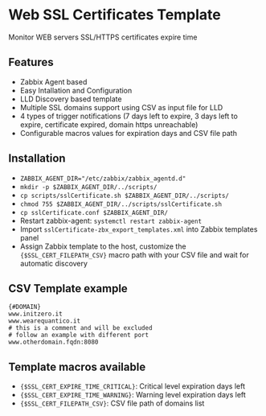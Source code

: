 # Web SSL Certificates Template
Monitor WEB servers SSL/HTTPS certificates expire time

## Features
- Zabbix Agent based
- Easy Intallation and Configuration
- LLD Discovery based template
- Multiple SSL domains support using CSV as input file for LLD
- 4 types of trigger notifications (7 days left to expire, 3 days left to expire, certificate expired, domain https unreachable)
- Configurable macros values for expiration days and CSV file path

## Installation
- `ZABBIX_AGENT_DIR="/etc/zabbix/zabbix_agentd.d"`
- `mkdir -p $ZABBIX_AGENT_DIR/../scripts/`
- `cp scripts/sslCertificate.sh $ZABBIX_AGENT_DIR/../scripts/`
- `chmod 755 $ZABBIX_AGENT_DIR/../scripts/sslCertificate.sh`
- `cp sslCertificate.conf $ZABBIX_AGENT_DIR/`
- Restart zabbix-agent: `systemctl restart zabbix-agent `
- Import `sslCertificate-zbx_export_templates.xml` into Zabbix templates panel
- Assign Zabbix template to the host, customize the `{$SSL_CERT_FILEPATH_CSV}` macro path with your CSV file and wait for automatic discovery

## CSV Template example

```/etc/zabbix/ssl-domains.csv
{#DOMAIN}
www.initzero.it
www.wearequantico.it
# this is a comment and will be excluded
# follow an example with different port
www.otherdomain.fqdn:8080
```

## Template macros available
- `{$SSL_CERT_EXPIRE_TIME_CRITICAL}`: Critical level expiration days left
- `{$SSL_CERT_EXPIRE_TIME_WARNING}`: Warning level expiration days left
- `{$SSL_CERT_FILEPATH_CSV}`: CSV file path of domains list

